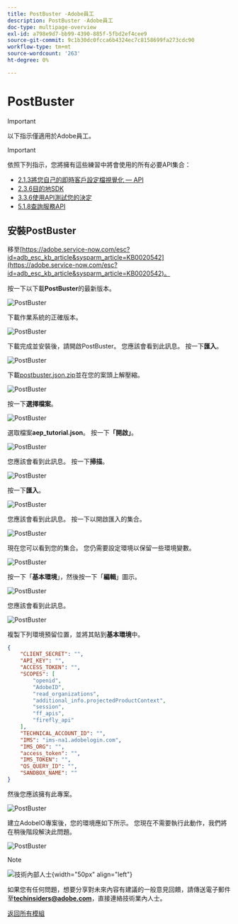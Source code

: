 ```yaml
---
title: PostBuster -Adobe員工
description: PostBuster -Adobe員工
doc-type: multipage-overview
exl-id: a798e9d7-bb99-4390-885f-5fbd2ef4cee9
source-git-commit: 9c1b30dc0fcca6b4324ec7c8158699fa273cdc90
workflow-type: tm+mt
source-wordcount: '263'
ht-degree: 0%

---
```


# PostBuster

>[!IMPORTANT]
>
>以下指示僅適用於Adobe員工。

>[!IMPORTANT]
>
>依照下列指示，您將擁有這些練習中將會使用的所有必要API集合：
>
>- [2.1.3將您自己的即時客戶設定檔視覺化 — API](./modules/rtcdp-b2c/module2.1/ex3.md)
>- [2.3.6目的地SDK](./modules/rtcdp-b2c/module2.3/ex6.md)
>- [3.3.6使用API測試您的決定](./modules/ajo-b2c/module3.3/ex6.md)
>- [5.1.8查詢服務API](./modules/datadistiller/module5.1/ex8.md)

## 安裝PostBuster

移至[https://adobe.service-now.com/esc?id=adb_esc_kb_article&sysparm_article=KB0020542](https://adobe.service-now.com/esc?id=adb_esc_kb_article&sysparm_article=KB0020542)。

按一下以下載&#x200B;**PostBuster**&#x200B;的最新版本。

![PostBuster](./assets/images/pb1.png)

下載作業系統的正確版本。

![PostBuster](./assets/images/pb2.png)

下載完成並安裝後，請開啟PostBuster。 您應該會看到此訊息。 按一下&#x200B;**匯入**。

![PostBuster](./assets/images/pb3.png)

下載[postbuster.json.zip](./assets/postman/postbuster.json.zip)並在您的案頭上解壓縮。

![PostBuster](./assets/images/pbpb.png)

按一下&#x200B;**選擇檔案**。

![PostBuster](./assets/images/pb4.png)

選取檔案&#x200B;**aep_tutorial.json**。 按一下&#x200B;**「開啟」**。

![PostBuster](./assets/images/pb5.png)

您應該會看到此訊息。 按一下&#x200B;**掃描**。

![PostBuster](./assets/images/pb6.png)

按一下&#x200B;**匯入**。

![PostBuster](./assets/images/pb7.png)

您應該會看到此訊息。 按一下以開啟匯入的集合。

![PostBuster](./assets/images/pb8.png)

現在您可以看到您的集合。 您仍需要設定環境以保留一些環境變數。

![PostBuster](./assets/images/pb9.png)

按一下「**基本環境**」，然後按一下「**編輯**」圖示。

![PostBuster](./assets/images/pb10.png)

您應該會看到此訊息。

![PostBuster](./assets/images/pb11.png)

複製下列環境預留位置，並將其貼到&#x200B;**基本環境**&#x200B;中。

```json
{
	"CLIENT_SECRET": "",
	"API_KEY": "",
	"ACCESS_TOKEN": "",
	"SCOPES": [
		"openid",
		"AdobeID",
		"read_organizations",
		"additional_info.projectedProductContext",
		"session",
		"ff_apis",
		"firefly_api"
	],
	"TECHNICAL_ACCOUNT_ID": "",
	"IMS": "ims-na1.adobelogin.com",
	"IMS_ORG": "",
	"access_token": "",
	"IMS_TOKEN": "",
	"QS_QUERY_ID": "",
	"SANDBOX_NAME": ""
}
```

然後您應該擁有此專案。

![PostBuster](./assets/images/pb12.png)

建立AdobeIO專案後，您的環境應如下所示。 您現在不需要執行此動作，我們將在稍後階段解決此問題。

![PostBuster](./assets/images/pb13.png)

>[!NOTE]
>
>![技術內部人士](./assets/images/techinsiders.png){width="50px" align="left"}
>
>如果您有任何問題，想要分享對未來內容有建議的一般意見回饋，請傳送電子郵件至&#x200B;**techinsiders@adobe.com**，直接連絡技術業內人士。

[返回所有模組](./overview.md)
